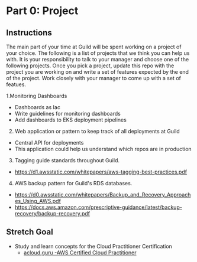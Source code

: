 # Part 0: Project

## Instructions
The main part of your time at Guild will be spent working on a project of your choice. The following is a list of projects that we think you can help us with. It is your responsibility to talk to your manager and choose one of the following projects. Once you pick a project, update this repo with the project you are working on and write a set of features expected by the end of the project. Work closely with your manager to come up with a set of featues.

1.Monitoring Dashboards
  * Dashboards as Iac
  * Write guidelines for monitoring dashboards
  * Add dashboards to EKS deployment pipelines
2. Web application or pattern to keep track of all deployments at Guild
  * Central API for deployments
  * This application could help us understand which repos are in production
3. Tagging guide standards throughout Guild.
  * https://d1.awsstatic.com/whitepapers/aws-tagging-best-practices.pdf
4. AWS backup pattern for Guild's RDS databases.
  * https://d0.awsstatic.com/whitepapers/Backup_and_Recovery_Approaches_Using_AWS.pdf
  * https://docs.aws.amazon.com/prescriptive-guidance/latest/backup-recovery/backup-recovery.pdf


## Stretch Goal
* Study and learn concepts for the Cloud Practitioner Certification
  * [acloud.guru -AWS Certified Cloud Practitioner](https://acloud.guru/overview/aws-certified-cloud-practitioner?_ga=2.253775560.1387735865.1620605607-1223368820.1617043010&_gac=1.195775198.1619218019.CjwKCAjwmv-DBhAMEiwA7xYrdwPD8XK6ebGJp99kzyLKoR1B2hHHoMDVhHxSjP07ZGzVUOeHE8NZURoCWdAQAvD_BwE)
